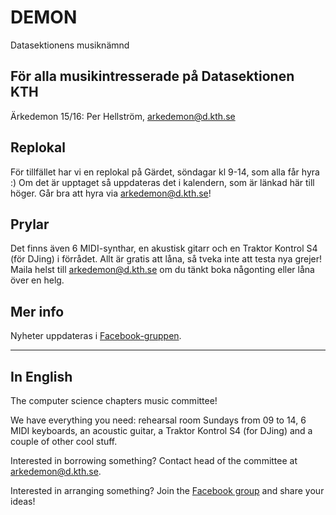# DEMON

Datasektionens musiknämnd

## För alla musikintresserade på Datasektionen KTH

Ärkedemon 15/16: Per Hellström, arkedemon@d.kth.se

## Replokal

För tillfället har vi en replokal på Gärdet, söndagar kl 9-14, som alla får hyra :) Om det är upptaget så uppdateras det i kalendern, som är länkad här till höger. Går bra att hyra via [arkedemon@d.kth.se](mailto:arkedemon@d.kth.se)!

## Prylar

Det finns även 6 MIDI-synthar, en akustisk gitarr och en Traktor Kontrol S4 (för DJing) i förrådet. Allt är gratis att låna, så tveka inte att testa nya grejer! Maila helst till arkedemon@d.kth.se om du tänkt boka någonting eller låna över en helg.

## Mer info

Nyheter uppdateras i [Facebook-gruppen](https://www.facebook.com/groups/484216868290055/).

---

## In English

The computer science chapters music committee!

We have everything you need: rehearsal room Sundays from 09 to 14, 6 MIDI keyboards, an acoustic guitar, a Traktor Kontrol S4 (for DJing) and a couple of other cool stuff.

Interested in borrowing something? Contact head of the committee at arkedemon@d.kth.se.

Interested in arranging something? Join the [Facebook group](https://www.facebook.com/groups/484216868290055/) and share your ideas!
